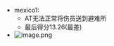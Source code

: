 - mexico1:
	- AT无法正常将伤员送到避难所
	- 最后得分13.26(最差)
- ![image.png](https://jiunian-pic-1310185536.cos.ap-nanjing.myqcloud.com/picgo%2F20230920235459.png)
